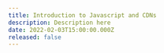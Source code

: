 ```yaml
---
title: Introduction to Javascript and CDNs
description: Description here
date: 2022-02-03T15:00:00.000Z
released: false
---
```

